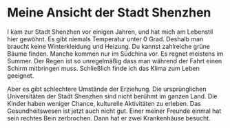# Meine Ansicht der Stadt Shenzhen

I kam zur Stadt Shenzhen vor einigen Jahren, und hat mich am Lebenstil hier gewöhnt.
Es gibt niemals Temperatur unter 0 Grad. Deshalb man braucht keine Winterkleidung und Heizung.
Du kannst zahlreiche grüne Bäume finden. Manche kommen nur im Südchina vor.
Es regnet meistens im Summer. Der Regen ist so unregelmäßig dass man während der Fahrt einen Schirm mitbringen muss. Schließlich finde ich das Klima zum Leben geeignet.

Aber es gibt schlechtere Umstände der Erziehung. Die ursprünglichen Universitäten der Stadt Shenzhen 
sind nicht berühmt im ganzen Land. Die Kinder haben weniger Chance, kulturelle Aktivitäten zu erleben.
Das Gesundheitswesen ist jetzt auch nicht gut. Einer meiner Freunde einmal hat
sein rechtes Bein zerbrochen. Dann hat er zwei Krankenhäuse besucht. 
